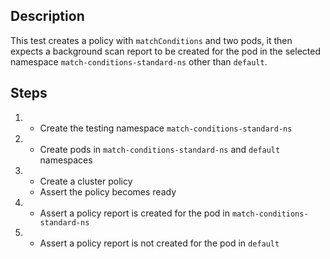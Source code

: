 ## Description

This test creates a policy with `matchConditions` and two pods, it then expects a background scan report to be created for the pod in the selected namespace `match-conditions-standard-ns` other than `default`.

## Steps

1.  - Create the testing namespace `match-conditions-standard-ns`
1.  - Create pods in `match-conditions-standard-ns` and `default` namespaces
1.  - Create a cluster policy
    - Assert the policy becomes ready
1.  - Assert a policy report is created for the pod in `match-conditions-standard-ns`
1.  - Assert a policy report is not created for the pod in `default`
